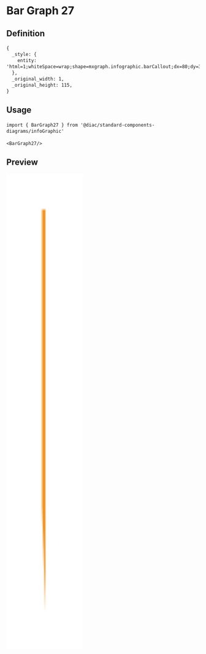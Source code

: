 # Bar Graph 27

## Definition

```
{
  _style: { 
    entity: 'html=1;whiteSpace=wrap;shape=mxgraph.infographic.barCallout;dx=80;dy=30;fillColor=#F2931E;strokeColor=none;align=center;verticalAlign=top;fontColor=#ffffff;fontSize=14;fontStyle=1;shadow=0;spacingTop=5;',
  },
  _original_width: 1,
  _original_height: 115,
}
```

## Usage

```
import { BarGraph27 } from '@diac/standard-components-diagrams/infoGraphic'

<BarGraph27/>
```

## Preview

<img src="./bar-graph-27.png" width="200"/>
